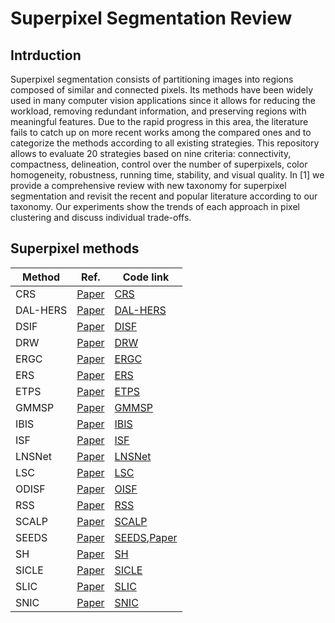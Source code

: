 # Superpixel Segmentation Review

## Intrduction

Superpixel segmentation consists of partitioning images into regions composed of similar and connected
pixels. Its methods have been widely used in many computer vision applications since it allows for reducing
the workload, removing redundant information, and preserving regions with meaningful features. Due to
the rapid progress in this area, the literature fails to catch up on more recent works among the compared
ones and to categorize the methods according to all existing strategies. This repository allows to evaluate 20 strategies based on nine criteria: connectivity, compactness, delineation, control over the number of superpixels, color homogeneity, robustness, running time, stability, and visual quality. In [1] we provide a comprehensive review with new taxonomy for superpixel segmentation and revisit the recent and popular literature according to our taxonomy. Our experiments show the trends of each approach in pixel clustering and discuss individual trade-offs. 

## Superpixel methods

| Method   | Ref. | Code link |
|----------|------|-----------|
| CRS      |[Paper]()|[CRS](https://github.com/davidstutz/superpixel-benchmark)|
| DAL-HERS |[Paper](http://openaccess.thecvf.com/content/WACV2022/html/Peng_HERS_Superpixels_Deep_Affinity_Learning_for_Hierarchical_Entropy_Rate_Segmentation_WACV_2022_paper.html)|[DAL-HERS](https://github.com/hankuipeng/DAL-HERS)|
| DSIF     |[Paper]()|[DISF](https://github.com/LIDS-UNICAMP/ODISF)|
| DRW      |[Paper]()|[DRW](https://github.com/zh460045050/DRW)|
| ERGC     |[Paper]()|[ERGC](https://github.com/davidstutz/superpixel-benchmark)|
| ERS      |[Paper](https://ieeexplore.ieee.org/abstract/document/5995323/)|[ERS](https://github.com/akanazawa/collective-classification/tree/master/segmentation)|
| ETPS     |[Paper](http://openaccess.thecvf.com/content_cvpr_2015/html/Yao_Real-Time_Coarse-to-Fine_Topologically_2015_CVPR_paper.html)|[ETPS](https://bitbucket.org/mboben/spixel/src/master/)|
| GMMSP    |[Paper]()|[GMMSP](https://github.com/ahban/GMMSP-superpixel)|
| IBIS     |[Paper]()|[IBIS](https://github.com/xapha/IBIS)|
| ISF      |[Paper](https://ieeexplore.ieee.org/abstract/document/8636546/)|[ISF](https://www.ic.unicamp.br/afalcao/downloads.html)|
| LNSNet   |[Paper](http://openaccess.thecvf.com/content/CVPR2021/html/Zhu_Learning_the_Superpixel_in_a_Non-Iterative_and_Lifelong_Manner_CVPR_2021_paper.html)|[LNSNet](https://github.com/zh460045050/LNSNet)|
| LSC      |[Paper](http://openaccess.thecvf.com/content_cvpr_2015/html/Li_Superpixel_Segmentation_Using_2015_CVPR_paper.html)|[LSC](https://jschenthu.weebly.com/projects.html)|
| ODISF    |[Paper]()|[OISF](https://github.com/LIDS-UNICAMP/ODISF)|
| RSS      |[Paper]()|[RSS](https://github.com/dfchai/Rooted-Spanning-Superpixels)|
| SCALP    |[Paper]()|[SCALP](https://github.com/rgiraud/scalp)|
| SEEDS    |[Paper](https://link.springer.com/chapter/10.1007/978-3-642-33786-4_2)|[SEEDS](https://github.com/davidstutz/superpixel-benchmark),[Paper](https://link.springer.com/article/10.1007/s11263-014-0744-2)|
| SH       |[Paper](https://ieeexplore.ieee.org/abstract/document/8360136/)|[SH](https://github.com/semiquark1/boruvka-superpixel)|
| SICLE    |[Paper]()|[SICLE](https://github.com/LIDS-UNICAMP/SICLE)|
| SLIC     |[Paper]()|[SLIC](https://www.epfl.ch/labs/ivrl/research/slic-superpixels/)|
| SNIC     |[Paper]()|[SNIC](https://github.com/achanta/SNIC)|

